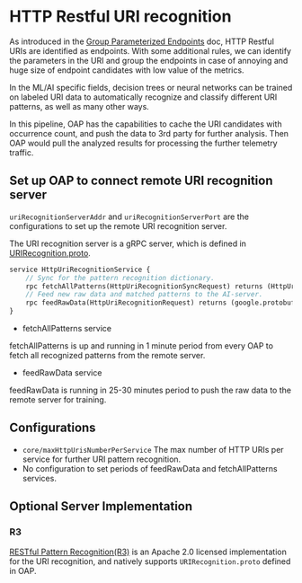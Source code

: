 # HTTP Restful URI recognition

As introduced in the [Group Parameterized Endpoints](../backend/endpoint-grouping-rules.md) doc, HTTP Restful URIs are identified
as endpoints. With some additional rules, we can identify the parameters in the URI and group the endpoints in case of annoying
and huge size of endpoint candidates with low value of the metrics.

In the ML/AI specific fields, decision trees or neural networks can be trained on labeled URI data to automatically 
recognize and classify different URI patterns, as well as many other ways.

In this pipeline, OAP has the capabilities to cache the URI candidates with occurrence count,
and push the data to 3rd party for further analysis. Then OAP would pull the analyzed results for
processing the further telemetry traffic.

## Set up OAP to connect remote URI recognition server
`uriRecognitionServerAddr` and `uriRecognitionServerPort` are the configurations to set up the remote URI recognition server.

The URI recognition server is a gRPC server, which is defined in [URIRecognition.proto](../../../../oap-server/ai-pipeline/src/main/proto/ai_http_uri_recognition.proto).

```protobuf
service HttpUriRecognitionService {
    // Sync for the pattern recognition dictionary.
    rpc fetchAllPatterns(HttpUriRecognitionSyncRequest) returns (HttpUriRecognitionResponse) {}
    // Feed new raw data and matched patterns to the AI-server.
    rpc feedRawData(HttpUriRecognitionRequest) returns (google.protobuf.Empty) {}
}
```

- fetchAllPatterns service

fetchAllPatterns is up and running in 1 minute period from every OAP to fetch all recognized patterns from the remote server.

- feedRawData service

feedRawData is running in 25-30 minutes period to push the raw data to the remote server for training.

## Configurations

- `core/maxHttpUrisNumberPerService` The max number of HTTP URIs per service for further URI pattern recognition.
- No configuration to set periods of feedRawData and fetchAllPatterns services.

## Optional Server Implementation

### R3

[RESTful Pattern Recognition(R3)](https://github.com/SkyAPM/r3) is an Apache 2.0 licensed implementation for the URI
recognition, and natively supports `URIRecognition.proto` defined in OAP.
